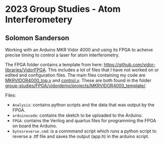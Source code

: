 # 2023 Group Studies - Atom Interferometery
## Solomon Sanderson 

Working with an Arduino MKR Vidor 4000 and using its FPGA to acheive precise
timing to control a laser for atom interferometry.

The FPGA folder contains a template from here: https://github.com/vidor-libraries/VidorFPGA.
This includes a lot of files that I have not worked on or edited and configuration files. The main files containing my code are [MKRVIDOR4000_top.v](https://github.com/solomonsanderson/group-studies/blob/main/FPGA/vidordemo/projects/MKRVIDOR4000_template/MKRVIDOR4000_top.v)
and [control.v](https://github.com/solomonsanderson/group-studies/blob/main/FPGA/vidordemo/projects/MKRVIDOR4000_template/control.v).
These are both found in the folder [group-studies/FPGA/vidordemo/projects/MKRVIDOR4000_template/](https://github.com/solomonsanderson/group-studies/blob/main/FPGA/vidordemo/projects/MKRVIDOR4000_template/control.v).



Files:
* ```Analysis```: contains python scripts and the data that was output by the FPGA.
* ```arduinocode```: contains the sketch to be uploaded to the Arduino.
* ```FPGA```: contains the Verilog and quartus files for programming the FPGA on board the Arduino.
* ```bytesreverse.cmd```: is a commmand script which runs a python script to reverse a .ttf file and saves the output (app.h) in the arduino script.

